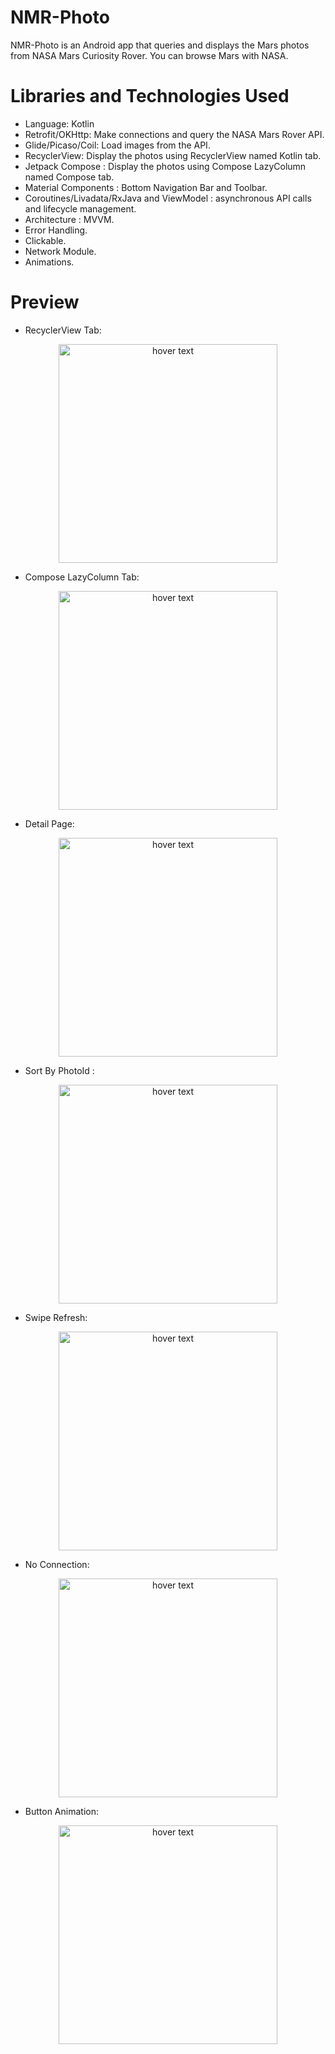 # NMR-Photo
NMR-Photo is an Android app that queries and displays the Mars photos from NASA Mars Curiosity Rover. You can browse Mars with NASA.

# Libraries and Technologies Used
- Language: Kotlin
- Retrofit/OKHttp: Make connections and query the NASA Mars Rover API.
- Glide/Picaso/Coil: Load images from the API.
- RecyclerView: Display the photos using RecyclerView named Kotlin tab.
- Jetpack Compose : Display the photos using Compose LazyColumn named Compose tab.
- Material Components : Bottom Navigation Bar and Toolbar.
- Coroutines/Livadata/RxJava and ViewModel : asynchronous API calls and lifecycle management.
- Architecture : MVVM.
- Error Handling.
- Clickable. 
- Network Module.
- Animations. 

# Preview 
- RecyclerView Tab:
<p align="center">
  <img src="https://github.com/joeyudongs/NMR-Photo/blob/master/screens/KotlinTabButton.png" width="350" title="hover text">
</p>

- Compose LazyColumn Tab:
<p align="center">
  <img src="https://github.com/joeyudongs/NMR-Photo/blob/master/screens/ComposeTab.png" width="350" title="hover text">
</p>

- Detail Page:
<p align="center">
  <img src="https://github.com/joeyudongs/NMR-Photo/blob/master/screens/DetailPage.png" width="350" title="hover text">
</p>

- Sort By PhotoId :
<p align="center">
  <img src="https://github.com/joeyudongs/NMR-Photo/blob/master/screens/SortByPhotoId.png" width="350" title="hover text">
</p>

- Swipe Refresh:
<p align="center">
  <img src="https://github.com/joeyudongs/NMR-Photo/blob/master/screens/SwipeRefresh.png" width="350" title="hover text">
</p>

- No Connection:
<p align="center">
  <img src="https://github.com/joeyudongs/NMR-Photo/blob/master/screens/NoConnection2.png" width="350" title="hover text">
</p>

- Button Animation:
<p align="center">
  <img src="https://github.com/joeyudongs/NMR-Photo/blob/master/screens/buttonanimations.png" width="350" title="hover text">
</p>
